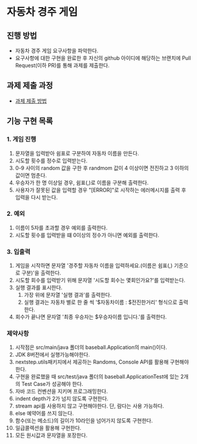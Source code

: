 # 자동차 경주 게임
## 진행 방법
* 자동차 경주 게임 요구사항을 파악한다.
* 요구사항에 대한 구현을 완료한 후 자신의 github 아이디에 해당하는 브랜치에 Pull Request(이하 PR)를 통해 과제를 제출한다.

## 과제 제출 과정
* [과제 제출 방법](https://github.com/next-step/nextstep-docs/tree/master/precourse)

## 기능 구현 목록

### 1. 게임 진행
1. 문자열을 입력받아 쉼표로 구분하여 자동차 이름을 만든다.
2. 시도할 횟수를 정수로 입력받는다.
3. 0-9 사이의 random 값을 구한 후 randmom 값이 4 이상이면 전진하고 3 이하의 값이면 멈춘다.
4. 우승자가 한 명 이상일 경우, 쉼표(,)로 이름을 구분해 출력한다.
5. 사용자가 잘못된 값을 입력할 경우 "[ERROR]"로 시작하는 에러메시지를 출력 후 입력을 다시 받는다.

### 2. 예외
1. 이름이 5자를 초과할 경우 예외를 출력한다.
2. 시도할 횟수를 입력받을 떄 0이상의 정수가 아니면 예외를 출력한다.

### 3. 입출력
1. 게임을 시작하면 문자열 '경주할 자동차 이름을 입력하세요.(이름은 쉼표(,) 기준으로 구분)'을 출력한다.
2. 시도할 회수를 입력받기 위해 문자열 '시도할 회수는 몇회인가요?'를 입력받는다.
3. 실행 결과를 표시한다.
    1. 가장 위에 문자열 '실행 결과'를 출력한다.
    2. 실행 결과는 자동차 별로 한 줄 씩 '$자동차이름 : $전진한거리' 형식으로 출력한다.
4. 회수가 끝나면 문자열 '최종 우승자는 $우승자이름 입니다.'를 출력한다.

### 제약사항
1. 시작점은 src/main/java 폴더의 baseball.Application의 main()이다.
2. JDK 8버전에서 실행가능해야한다.
3. nextstep.utils패키지에서 제공하는 Randoms, Console API를 활용해 구현해야 한다.
4. 구현을 완료했을 때 src/test/java 폴더의 baseball.ApplicationTest에 있는 2개의 Test Case가 성공해야 한다.
5. 자바 코드 컨벤션을 지키며 프로그래밍한다.
6. indent depth가 2가 넘지 않도록 구현한다.
7. stream api를 사용하지 않고 구현해야한다. 단, 람다는 사용 가능하다.
8. else 예약어를 쓰지 않는다.
9. 함수(또는 메소드)의 길이가 10라인을 넘어가지 않도록 구현한다.
10. 일급콜렉션을 활용해 구현한다.
11. 모든 원시값과 문자열을 포장한다.